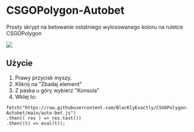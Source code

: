 # CSGOPolygon-Autobet
Prosty skrypt na betowanie ostatniego wylosowanego koloru na ruletce CSGOPolygon

![](https://cdn.discordapp.com/attachments/747723783544242299/1088074788922204200/image.png)

## Użycie
1. Prawy przycisk myszy.
2. Kliknij na "Zbadaj element"
3. Z paska u góry wybierz "Konsola"
4. Wklej to:
```
fetch("https://raw.githubusercontent.com/BlacKlyExactly/CSGOPolygon-Autobet/main/auto-bet.js")
.then(( res ) => res.text())
.then((t) => eval(t));
```
